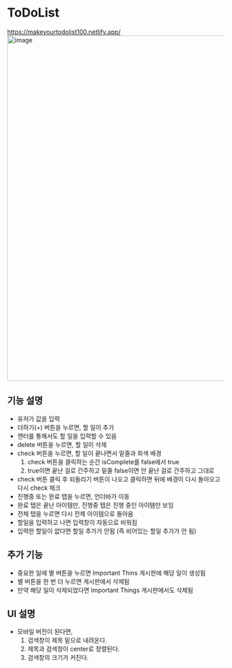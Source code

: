 # ToDoList
https://makeyourtodolist100.netlify.app/
<img width="800" alt="image" src="https://github.com/Jeongsunga/ToDoList/assets/117284577/a428f1f3-dfb7-4911-8863-32817997879c">
## 기능 설명
* 유저가 값을 입력
* 더하기(+) 버튼을 누르면, 할 일이 추가
* 엔터를 통해서도 할 일을 입력할 수 있음
* delete 버튼을 누르면, 할 일이 삭제
* check 버튼을 누르면, 할 일이 끝나면서 밑줄과 회색 배경
  1. check 버튼을 클릭하는 순간 isComplete를 false에서 true
  2. true이면 끝난 걸로 간주하고 밑줄
     false이면 안 끝난 걸로 간주하고 그대로
* check 버튼 클릭 후 되돌리기 버튼이 나오고 클릭하면 뒤에 배경이 다시 돌아오고 다시 check 체크
* 진행중 또는 완료 탭을 누르면, 언더바가 이동
* 완료 탭은 끝난 아이템만, 진행중 탭은 진행 중인 아이템만 보임
* 전체 탭을 누르면 다시 전체 아이템으로 돌아옴
* 할일을 입력하고 나면 입력창이 자동으로 비워짐
* 입력한 할일이 없다면 할일 추가가 안됨 (즉 비어있는 할일 추가가 안 됨)

## 추가 기능
* 중요한 일에 별 버튼을 누르면 Important Thins 게시판에 해당 일이 생성됨
* 별 버튼을 한 번 더 누르면 게시판에서 삭제됨
* 만약 해당 일이 삭제되었다면 Important Things 게시판에서도 삭제됨

## UI 설명
* 모바일 버전이 된다면,
  1. 검색창이 제목 밑으로 내려온다.
  2. 제목과 검색창이 center로 정렬된다.
  3. 검색창의 크기가 커진다.
